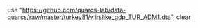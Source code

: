 use "https://github.com/quarcs-lab/data-quarcs/raw/master/turkey81/viirslike_gdp_TUR_ADM1.dta",  clear
